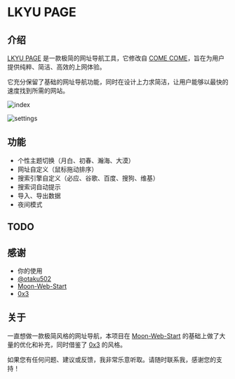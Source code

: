 # LKYU PAGE

## 介绍

[LKYU PAGE](https://start.lkyu.cf) 是一款极简的网址导航工具，它修改自 [COME COME](https://comecome.cc)，旨在为用户提供纯粹、简洁、高效的上网体验。

它充分保留了基础的网址导航功能，同时在设计上力求简洁，让用户能够以最快的速度找到所需的网站。

![index](https://start.lkyu.cf/img/index.png)

![settings](https://start.lkyu.cf/img/settings.png)

## 功能

- 个性主题切换（月白、初春、瀚海、大漠）
- 网址自定义（鼠标拖动排序）
- 搜索引擎自定义（必应、谷歌、百度、搜狗、维基）
- 搜索词自动提示
- 导入、导出数据
- 夜间模式

## TODO

## 感谢

- 你的使用
- [@otaku502](https://github.com/otaku502)
- [Moon-Web-Start](https://github.com/jic999/moon-web-start)
- [0x3](https://0x3.com)

## 关于

一直想做一款极简风格的网址导航，本项目在 [Moon-Web-Start](https://github.com/jic999/moon-web-start) 的基础上做了大量的优化和补充，同时借鉴了 [0x3](https://0x3.com) 的风格。

如果您有任何问题、建议或反馈，我非常乐意听取。请随时联系我，感谢您的支持！

